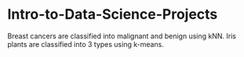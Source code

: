 # Intro-to-Data-Science-Projects
Breast cancers are classified into malignant and benign using kNN.
Iris plants are classified into 3 types using k-means. 
